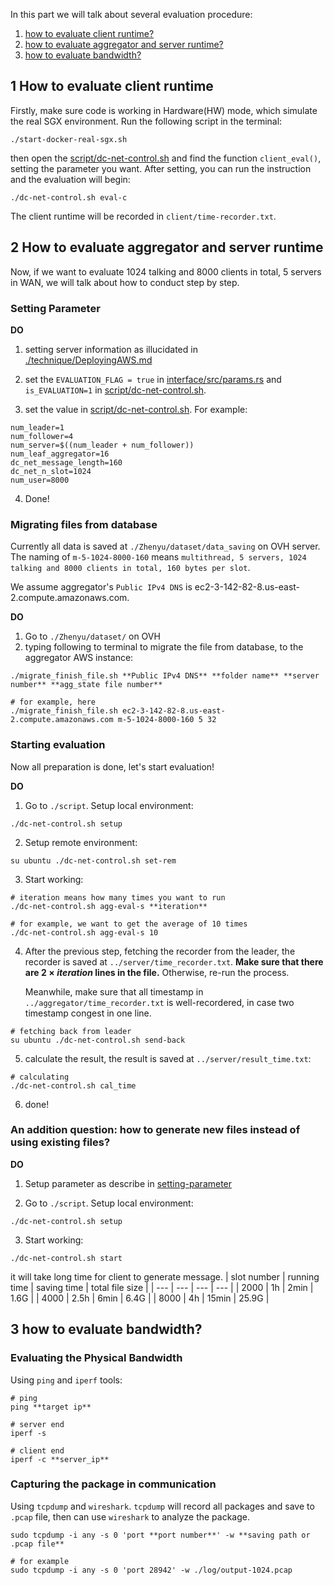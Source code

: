 In this part we will talk about several evaluation procedure:
1. [how to evaluate client runtime?](#how-to-evaluate-client-runtime)
2. [how to evaluate aggregator and server runtime?](#how-to-evaluate-aggregator-and-server-runtime)
3. [how to evaluate bandwidth?](#how-to-evaluate-bandwidth)

## 1 How to evaluate client runtime
Firstly, make sure code is working in Hardware(HW) mode, which simulate the real SGX environment. Run the following script in the terminal:
```shell
./start-docker-real-sgx.sh
```

then open the [script/dc-net-control.sh](../dc-net-control.sh) and find the function `client_eval()`, setting the parameter you want. After setting, you can run the instruction and the evaluation will begin:
```shell
./dc-net-control.sh eval-c
```
The client runtime will be recorded in `client/time-recorder.txt`.

## 2 How to evaluate aggregator and server runtime
Now, if we want to evaluate 1024 talking and 8000 clients in total, 5 servers in WAN, we will talk about how to conduct step by step.

### Setting Parameter
**DO**
1. setting server information as illucidated in [./technique/DeployingAWS.md](./technique/DeployingAWS.md)

2. set the `EVALUATION_FLAG = true` in [interface/src/params.rs](../../interface/src/params.rs) and `is_EVALUATION=1` in [script/dc-net-control.sh](../dc-net-control.sh).

3. set the value in [script/dc-net-control.sh](../dc-net-control.sh). For example:
```shell
num_leader=1
num_follower=4
num_server=$((num_leader + num_follower))
num_leaf_aggregator=16
dc_net_message_length=160
dc_net_n_slot=1024
num_user=8000
```
4. Done!

### Migrating files from database
Currently all data is saved at `./Zhenyu/dataset/data_saving` on OVH server. The naming of `m-5-1024-8000-160` means `multithread, 5 servers, 1024 talking and 8000 clients in total, 160 bytes per slot`.

We assume aggregator's `Public IPv4 DNS` is ec2-3-142-82-8.us-east-2.compute.amazonaws.com.

**DO**
1. Go to `./Zhenyu/dataset/` on OVH
2. typing following to terminal to migrate the file from database, to the aggregator AWS instance:
```shell
./migrate_finish_file.sh **Public IPv4 DNS** **folder name** **server number** **agg_state file number**

# for example, here
./migrate_finish_file.sh ec2-3-142-82-8.us-east-2.compute.amazonaws.com m-5-1024-8000-160 5 32
```

### Starting evaluation
Now all preparation is done, let's start evaluation!

**DO**

1. Go to `./script`. Setup local environment:
```shell
./dc-net-control.sh setup
```

2. Setup remote environment:
```shell
su ubuntu ./dc-net-control.sh set-rem
```

3. Start working:
```shell
# iteration means how many times you want to run
./dc-net-control.sh agg-eval-s **iteration**

# for example, we want to get the average of 10 times
./dc-net-control.sh agg-eval-s 10
```

4. After the previous step, fetching the recorder from the leader, the recorder is saved at `../server/time_recorder.txt`. **Make sure that there are $2\times iteration$ lines in the file.** Otherwise, re-run the process.

    Meanwhile, make sure that all timestamp in `../aggregator/time_recorder.txt` is well-recordered, in case two timestamp congest in one line.

```shell
# fetching back from leader
su ubuntu ./dc-net-control.sh send-back

```

5. calculate the result, the result is saved at `../server/result_time.txt`:
```shell
# calculating
./dc-net-control.sh cal_time
```
6. done!

### An addition question: how to generate new files instead of using existing files?
**DO**

1. Setup parameter as describe in [setting-parameter](#setting-parameter)

2. Go to `./script`. Setup local environment:
```shell
./dc-net-control.sh setup
```

3. Start working:
```shell
./dc-net-control.sh start
```

it will take long time for client to generate message. 
| slot number | running time | saving time | total file size |
| --- | --- | --- | --- |
| 2000 | 1h | 2min | 1.6G |
| 4000 | 2.5h | 6min | 6.4G |
| 8000 | 4h | 15min | 25.9G |

## 3 how to evaluate bandwidth?
### Evaluating the Physical Bandwidth
Using `ping` and `iperf` tools:
```shell
# ping
ping **target ip**
```

```shell
# server end
iperf -s

# client end
iperf -c **server_ip**
```

### Capturing the package in communication
Using `tcpdump` and `wireshark`. `tcpdump` will record all packages and save to `.pcap` file, then can use `wireshark` to analyze the package.
```shell
sudo tcpdump -i any -s 0 'port **port number**' -w **saving path or .pcap file**

# for example
sudo tcpdump -i any -s 0 'port 28942' -w ./log/output-1024.pcap
```
 